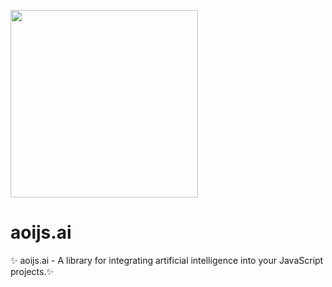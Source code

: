 <p>
  <a>
    <img width="300" src="https://www.fonstola.ru/images/202405/www.fonstola.ru.1715812562.2480.jpg">
  </a>
</p>

# aoijs.ai
✨ aoijs.ai - A library for integrating artificial intelligence into your JavaScript projects.✨
